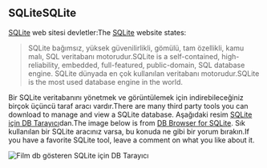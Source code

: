 ## <a name="sqlite"></a><span data-ttu-id="82961-101">SQLite</span><span class="sxs-lookup"><span data-stu-id="82961-101">SQLite</span></span>

<span data-ttu-id="82961-102">[SQLite](https://www.sqlite.org/) web sitesi devletler:</span><span class="sxs-lookup"><span data-stu-id="82961-102">The [SQLite](https://www.sqlite.org/) website states:</span></span>

> <span data-ttu-id="82961-103">SQLite bağımsız, yüksek güvenilirlikli, gömülü, tam özellikli, kamu malı, SQL veritabanı motorudur.</span><span class="sxs-lookup"><span data-stu-id="82961-103">SQLite is a self-contained, high-reliability, embedded, full-featured, public-domain, SQL database engine.</span></span> <span data-ttu-id="82961-104">SQLite dünyada en çok kullanılan veritabanı motorudur.</span><span class="sxs-lookup"><span data-stu-id="82961-104">SQLite is the most used database engine in the world.</span></span>

<span data-ttu-id="82961-105">Bir SQLite veritabanını yönetmek ve görüntülemek için indirebileceğiniz birçok üçüncü taraf aracı vardır.</span><span class="sxs-lookup"><span data-stu-id="82961-105">There are many third party tools you can download to manage and view a SQLite database.</span></span> <span data-ttu-id="82961-106">Aşağıdaki resim [SQLite için DB Tarayıcı](https://sqlitebrowser.org/)dan.</span><span class="sxs-lookup"><span data-stu-id="82961-106">The image below is from [DB Browser for SQLite](https://sqlitebrowser.org/).</span></span> <span data-ttu-id="82961-107">Sık kullanılan bir SQLite aracınız varsa, bu konuda ne gibi bir yorum bırakın.</span><span class="sxs-lookup"><span data-stu-id="82961-107">If you have a favorite SQLite tool, leave a comment on what you like about it.</span></span>

![Film db gösteren SQLite için DB Tarayıcı](~/tutorials/first-mvc-app-xplat/working-with-sql/_static/dbb.png)
